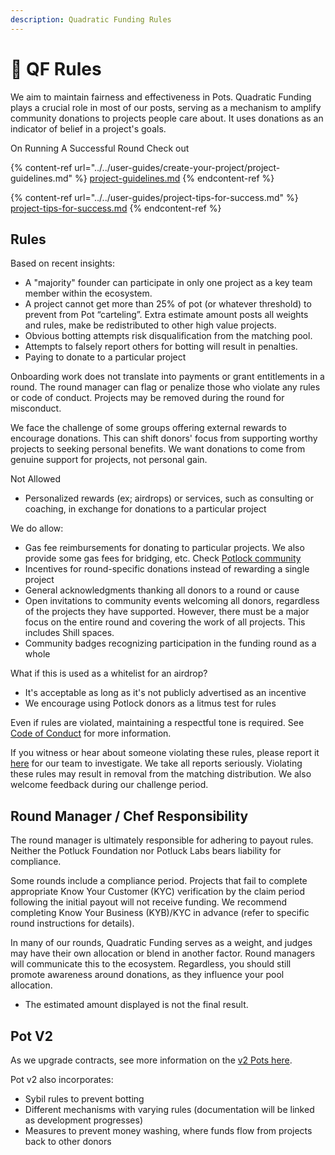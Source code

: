 ```yaml
---
description: Quadratic Funding Rules
---
```


# 📝 QF Rules

We aim to maintain fairness and effectiveness in Pots. Quadratic Funding plays a crucial role in most of our posts, serving as a mechanism to amplify community donations to projects people care about. It uses donations as an indicator of belief in a project's goals.



On Running A Successful Round Check out&#x20;

{% content-ref url="../../user-guides/create-your-project/project-guidelines.md" %}
[project-guidelines.md](../../user-guides/create-your-project/project-guidelines.md)
{% endcontent-ref %}

{% content-ref url="../../user-guides/project-tips-for-success.md" %}
[project-tips-for-success.md](../../user-guides/project-tips-for-success.md)
{% endcontent-ref %}



## Rules

Based on recent insights:

* A "majority" founder can participate in only one project as a key team member within the ecosystem.
* A project cannot get more than 25% of pot (or whatever threshold) to prevent from Pot “carteling”. Extra estimate amount posts all weights and rules, make be redistributed to other high value projects.
* Obvious botting attempts risk disqualification from the matching pool.
* Attempts to falsely report others for botting will result in penalties.
* Paying to donate to a particular project

Onboarding work does not translate into payments or grant entitlements in a round. The round manager can flag or penalize those who violate any rules or code of conduct. Projects may be removed during the round for misconduct.

We face the challenge of some groups offering external rewards to encourage donations. This can shift donors' focus from supporting worthy projects to seeking personal benefits. We want donations to come from genuine support for projects, not personal gain.

Not Allowed

* Personalized rewards (ex; airdrops) or services, such as consulting or coaching, in exchange for donations to a particular project

We do allow:

* Gas fee reimbursements for donating to particular projects. We also provide some gas fees for bridging, etc. Check [Potlock community](https://potlock.org/community)
* Incentives for round-specific donations instead of rewarding a single project
* General acknowledgments thanking all donors to a round or cause
* Open invitations to community events welcoming all donors, regardless of the projects they have supported. However, there must be a major focus on the entire round and covering the work of all projects. This includes Shill spaces.
* Community badges recognizing participation in the funding round as a whole

What if this is used as a whitelist for an airdrop?

* It's acceptable as long as it's not publicly advertised as an incentive
* We encourage using Potlock donors as a litmus test for rules

Even if rules are violated, maintaining a respectful tone is required. See [Code of Conduct](https://potlock.org/conduct) for more information.

If you witness or hear about someone violating these rules, please report it [here](https://potlock.org/report) for our team to investigate. We take all reports seriously. Violating these rules may result in removal from the matching distribution. We also welcome feedback during our challenge period.

## Round Manager / Chef Responsibility

The round manager is ultimately responsible for adhering to payout rules. Neither the Potluck Foundation nor Potluck Labs bears liability for compliance.

Some rounds include a compliance period. Projects that fail to complete appropriate Know Your Customer (KYC) verification by the claim period following the initial payout will not receive funding. We recommend completing Know Your Business (KYB)/KYC in advance (refer to specific round instructions for details).

In many of our rounds, Quadratic Funding serves as a weight, and judges may have their own allocation or blend in another factor. Round managers will communicate this to the ecosystem. Regardless, you should still promote awareness around donations, as they influence your pool allocation.

* The estimated amount displayed is not the final result.

## Pot V2

As we upgrade contracts, see more information on the [v2 Pots here](https://potlock.org/better-pots).

Pot v2 also incorporates:

* Sybil rules to prevent botting
* Different mechanisms with varying rules (documentation will be linked as development progresses)
* Measures to prevent money washing, where funds flow from projects back to other donors
